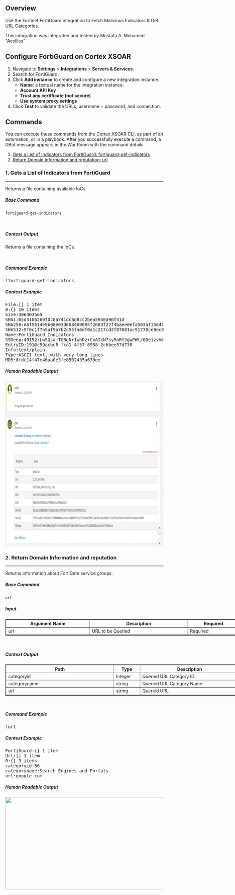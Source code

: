 <!-- HTML_DOC -->
<h2>Overview</h2>
<p>Use the Fortinet FortiGuard integration to Fetch Malicious Indicators & Get URL Categories.</p>
<p>This integration was integrated and tested by Mostafa A. Mohamed "Aceilies"</p>
<h2>Configure FortiGuard on Cortex XSOAR</h2>
<ol>
<li>Navigate to <strong>Settings</strong> &gt; <strong>Integrations</strong> &gt; <strong>Servers &amp; Services</strong>.</li>
<li>Search for FortiGuard.</li>
<li>Click <strong>Add instance</strong> to create and configure a new integration instance.<br>
<ul>
<li>
<strong>Name</strong>: a textual name for the integration instance.</li>
<li><strong>Account API Key</strong></li>
<li><strong>Trust any certificate (not secure)</strong></li>
<li><strong>Use system proxy settings</strong></li>
</ul>
</li>
<li>Click <strong>Test</strong> to validate the URLs, username + password, and connection.</li>
</ol>
<h2>Commands</h2>
<p>You can execute these commands from the Cortex XSOAR CLI, as part of an automation, or in a playbook. After you successfully execute a command, a DBot message appears in the War Room with the command details.</p>
<ol>
<li><a href="#h_2511153492291543315020336">Gets a List of Indicators from FortiGuard: fortiguard-get-indicators</a></li>
<li><a href="#h_549888813401543315025030">Return Domain Information and reputation: url</a></li>

</ol>
<h3 id="h_2511153492291543315020336">1. Gets a List of Indicators from FortiGuard</h3>
<hr>
<p>Returns a file containing available IoCs.</p>
<h5>Base Command</h5>
<p><code>fortiguard-get-indicators</code></p>
<p> </p>
<h5>Context Output</h5>
<p> Returns a file containing the IoCs. </p>
<p> </p>
<h5>Command Example</h5>
<pre>!fortiguard-get-indicators</pre>
<h5>Context Example</h5>
<pre>File:[] 1 item<br>0:{} 10 items<br>Size:306403565<br>SHA1:65d3106269f0c8a741dc8d8cc2bea5950a96f41d<br>SHA256:d6f5614e9b08e03d608469605f2683f22f4baee0efa503af156419522e51b7ac<br>SHA512:5f0c1f7b5af9a7b2c55fa6df0a1c217cd2f87681ac91730ce8ec04bf57882ae135a115f0ffb3eed1a5f35f25fa66d8866d5dae73eacd0effd2deb6f0d36aa5b2<br>Name:FortiGuard Indicators<br>SSDeep:49152:Lw5QsajTG8gNr1whDz+CxAIcN7sy5nRYJgwPWt/00ejzvVmC85SvZFI+dW5MD6dN:LHvc<br>EntryID:191@c99acbc8-fca1-4f57-8958-2cbbee57d738<br>Info:text/plain<br>Type:ASCII text, with very long lines<br>MD5:8fdc14f47e46aa0e3fe8502435a639ee</pre>
<h5>Human Readable Output</h5>
<p><img src="https://github.com/Aceilies/content_demisto/blob/Aceilies-FortiGuard/Packs/FortiGuard/Get%20Indicators.png" width="1080" height="525"></p>
<h3 id="h_549888813401543315025030">2. Return Domain Information and reputation</h3>
<hr>
<p>Returns information about FortiGate service groups.</p>
<h5>Base Command</h5>
<p><code>url</code></p>
<h5>Input</h5>
<table style="width: 748px;" border="2" cellpadding="6">
<thead>
<tr>
<th style="width: 255px;"><strong>Argument Name</strong></th>
<th style="width: 302px;"><strong>Description</strong></th>
<th style="width: 151px;"><strong>Required</strong></th>
</tr>
</thead>
<tbody>
<tr>
<td style="width: 255px;">url</td>
<td style="width: 302px;">URL to be Queried</td>
<td style="width: 151px;">Required</td>
</tr>
</tbody>
</table>
<p> </p>
<h5>Context Output</h5>
<table style="width: 748px;" border="2" cellpadding="6">
<thead>
<tr>
<th style="width: 333px;"><strong>Path</strong></th>
<th style="width: 69px;"><strong>Type</strong></th>
<th style="width: 306px;"><strong>Description</strong></th>
</tr>
</thead>
<tbody>
<tr>
<td style="width: 333px;">categoryid</td>
<td style="width: 69px;">Integer</td>
<td style="width: 306px;">Queried URL Category ID</td>
</tr>
<tr>
<td style="width: 333px;">categoryname</td>
<td style="width: 69px;">string</td>
<td style="width: 306px;">Queried URL Category Name</td>
</tr>
<tr>
<td style="width: 333px;">url</td>
<td style="width: 69px;">string</td>
<td style="width: 306px;">Queried URL</td>
</tr>
</tbody>
</table>
<p> </p>
<h5>Command Example</h5>
<pre>!url</pre>
<h5>Context Example</h5>
<pre>FortiGuard:{} 1 item<br>Url:[] 1 item<br>0:{} 3 items<br>categoryid:56<br>categoryname:Search Engines and Portals<br>url:google.com</pre>
<h5>Human Readable Output</h5>
<p><img src="https://user-images.githubusercontent.com/12241410/49055027-d9087f00-f1fe-11e8-80b2-fa516df50343.png" width="1080" height="295"></p>
